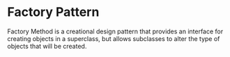 # Factory Pattern

Factory Method is a creational design pattern that provides an interface for creating objects in a superclass, but allows subclasses to alter the type of objects that will be created.